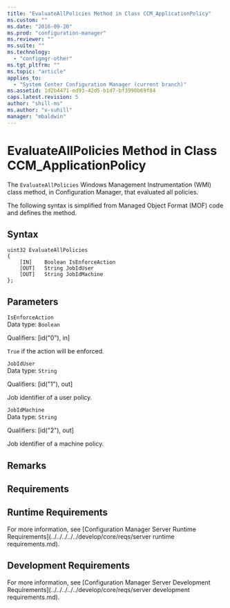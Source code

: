 ```yaml
---
title: "EvaluateAllPolicies Method in Class CCM_ApplicationPolicy"
ms.custom: ""
ms.date: "2016-09-20"
ms.prod: "configuration-manager"
ms.reviewer: ""
ms.suite: ""
ms.technology: 
  - "configmgr-other"
ms.tgt_pltfrm: ""
ms.topic: "article"
applies_to: 
  - "System Center Configuration Manager (current branch)"
ms.assetid: 1d2b4471-ed93-42d5-b1d7-bf3990b69f84
caps.latest.revision: 5
author: "shill-ms"
ms.author: "v-suhill"
manager: "mbaldwin"
---
```

# EvaluateAllPolicies Method in Class CCM_ApplicationPolicy
The `EvaluateAllPolicies` Windows Management Instrumentation (WMI) class method, in Configuration Manager, that evaluated all policies.   
  
 The following syntax is simplified from Managed Object Format (MOF) code and defines the method.  
  
## Syntax  
  
```  
uint32 EvaluateAllPolicies   
{  
    [IN]    Boolean IsEnforceAction  
    [OUT]   String JobIdUser  
    [OUT]   String JobIdMachine  
};  
```  
  
## Parameters  
 `IsEnforceAction`  
 Data type: `Boolean`  
  
 Qualifiers: [id("0"), in]  
  
 `True` if the action will be enforced.    
  
 `JobIdUser`  
 Data type: `String`  
  
 Qualifiers: [id("1"), out]  
  
 Job identifier of a user policy.    
  
 `JobIdMachine`  
 Data type: `String`  
  
 Qualifiers: [id("2"), out]  
  
 Job identifier of a machine policy.    
  
## Remarks  
  
## Requirements  
  
## Runtime Requirements  
 For more information, see [Configuration Manager Server Runtime Requirements](../../../../../develop/core/reqs/server runtime requirements.md).  
  
## Development Requirements  
 For more information, see [Configuration Manager Server Development Requirements](../../../../../develop/core/reqs/server development requirements.md).